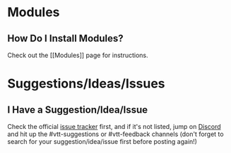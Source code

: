 # Modules

## How Do I Install Modules?
Check out the [[Modules]] page for instructions.

# Suggestions/Ideas/Issues

## I Have a Suggestion/Idea/Issue
Check the official [issue tracker](https://gitlab.com/foundrynet/foundryvtt/issues) first, and if it's not listed, jump on [Discord](https://discordapp.com/invite/DDBZUDf) and hit up the #vtt-suggestions or #vtt-feedback channels (don't forget to search for your suggestion/idea/issue first before posting again!)
